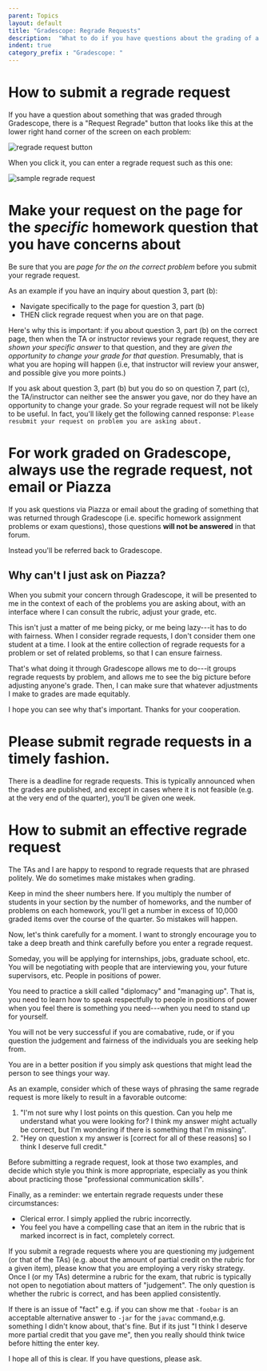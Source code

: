 ```yaml
---
parent: Topics
layout: default
title: "Gradescope: Regrade Requests"
description:  "What to do if you have questions about the grading of a problem (e.g. you think there was a grading error)"
indent: true
category_prefix	: "Gradescope: "
---
```


# How to submit a regrade request

If you have a question about something that was graded through Gradescope, there is a "Request Regrade" button that
looks like this at the lower right hand corner of the screen on each problem:

![regrade request button](regrade_request_button.png)

When you click it, you can enter a regrade request such as this one:

![sample regrade request](regrade_request.png)

# Make your request on the page for the <em>specific</em> homework question that you have concerns about

Be sure that you are <em>page for the on the correct problem</em> before you submit your regrade request. 

As an example if you have an inquiry about question 3, part (b):

* Navigate specifically to the page for question 3, part (b)
* THEN click regrade request when you are on that page.

Here's why this is important: if you about question 3, part (b) on the correct page, then when the TA or instructor reviews your regrade request, they are <em>shown your specific answer</em> to that question, and they are <em>given the opportunity to change your grade for that question</em>.     Presumably, that is what you are hoping will happen (i.e, that instructor will review your answer, and possible give you more points.)

If you ask about question 3, part (b) but you do so on question 7, part (c), the TA/instructor can neither see the answer you gave, nor do they have an opportunity to change your grade.    So your regrade request will not be likely to be useful.  In fact, you'll likely get the following canned response: `Please resubmit your request on problem you are asking about.`

# For work graded on Gradescope, always use the regrade request, not email or Piazza

If you ask questions via Piazza or email about the grading of something that was returned through Gradescope (i.e. specific homework assignment problems or exam questions), those questions <b>will not be answered</b> in that forum.

Instead you'll be referred back to Gradescope. 

## Why can't I just ask on Piazza?

When you submit your concern through Gradescope, it will be presented to me in the context of each of the problems you are asking about, with an interface where I can consult the rubric, adjust your grade, etc.

This isn't just a matter of me being picky, or me being lazy---it has to do with fairness. When I consider regrade requests, I don't consider them one student at a time.     I look at the entire collection of regrade requests for a problem or set of related problems, so that I can ensure fairness.  

That's what doing it through Gradescope allows me to do---it groups regrade requests by problem, and allows me to see the big picture before adjusting anyone's grade.   Then, I can make sure that whatever adjustments I make to grades are made equitably.   

I hope you can see why that's important.   Thanks for your cooperation.

# Please submit regrade requests in a timely fashion.

There is a deadline for regrade requests.  This is typically announced when the grades are published, and except in cases where it is not feasible (e.g. at the very end of the quarter), you'll be given one week.

# How to submit an effective regrade request

The TAs and I are happy to respond to regrade requests that are phrased politely.  We do sometimes make mistakes when grading.
 
Keep in mind the sheer numbers here.  If you multiply the number of students in your section by the number of homeworks, and the number of 
problems on each homework, you'll get a number in excess of 10,000 graded items over the course of the quarter.  So mistakes will happen.
 
Now, let's think carefully for a moment.     I want to strongly encourage you to take a deep breath and think carefully before you enter a regrade request.
 
Someday, you will be applying for internships, jobs, graduate school, etc.   You will be negotiating with people that are interviewing you, your future supervisors, etc.   People in positions of power.
 
You need to practice a skill called "diplomacy" and "managing up".   That is, you need to learn how to speak respectfully to people in positions of power when you feel there is something you need---when you need to stand up for yourself.
 
You will not be very successful if you are comabative, rude, or if you question the judgement and fairness of the individuals you are seeking help from.
 
You are in a better position if you simply ask questions that might lead the person to see things your way.
 
As an example, consider which of these ways of phrasing the same regrade request is more likely to result in a favorable outcome:
 
1. "I'm not sure why I lost points on this question.  Can you help me understand what you were looking for?  I think my answer might actually be correct, but I'm wondering if there is something that I'm missing". 
2. "Hey on question x my answer is [correct for all of these reasons] so I think I deserve full credit."
 
 
Before submitting a regrade request, look at those two examples, and decide which style you think is more appropriate, especially as you think about practicing those "professional communication skills".
 
Finally, as a reminder: we entertain regrade requests under these circumstances:
 
* Clerical error.  I simply applied the rubric incorrectly.
* You feel you have a compelling case that an item in the rubric that is marked incorrect is in fact, completely correct.
 
If you submit a regrade requests where you are questioning my judgement (or that of the TAs) (e.g. about the amount of partial credit on the rubric for a given item), please know that you are employing a very risky strategy.   Once I (or my TAs) determine a rubric for the exam, that rubric is typically not open to negotiation about matters of "judgement".     The only question is whether the rubric is correct, and has been applied consistently.
 
If there is an issue of "fact"&nbsp;e.g. if you can show me that `-foobar` is an acceptable alternative answer to `-jar` for the `javac` command,e.g. something I didn't know about, that's fine.   But if its just "I think I deserve more partial credit that you gave me", then you really should think twice before hitting the enter key.
 
I hope all of this is clear.  If you have questions, please ask.   
